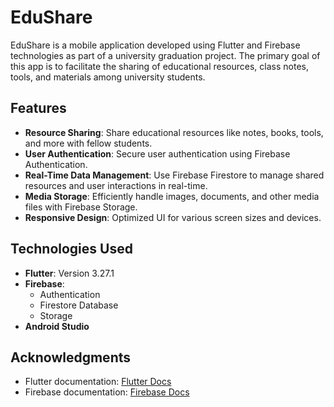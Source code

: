 # EduShare

EduShare is a mobile application developed using Flutter and Firebase technologies as part of a university graduation project. The primary goal of this app is to facilitate the sharing of educational resources, class notes, tools, and materials among university students.

## Features

- **Resource Sharing**: Share educational resources like notes, books, tools, and more with fellow students.
- **User Authentication**: Secure user authentication using Firebase Authentication.
- **Real-Time Data Management**: Use Firebase Firestore to manage shared resources and user interactions in real-time.
- **Media Storage**: Efficiently handle images, documents, and other media files with Firebase Storage.
- **Responsive Design**: Optimized UI for various screen sizes and devices.

## Technologies Used

- **Flutter**: Version 3.27.1
- **Firebase**:
    - Authentication
    - Firestore Database
    - Storage
- **Android Studio**

## Acknowledgments

- Flutter documentation: [Flutter Docs](https://flutter.dev/docs)
- Firebase documentation: [Firebase Docs](https://firebase.google.com/docs)

